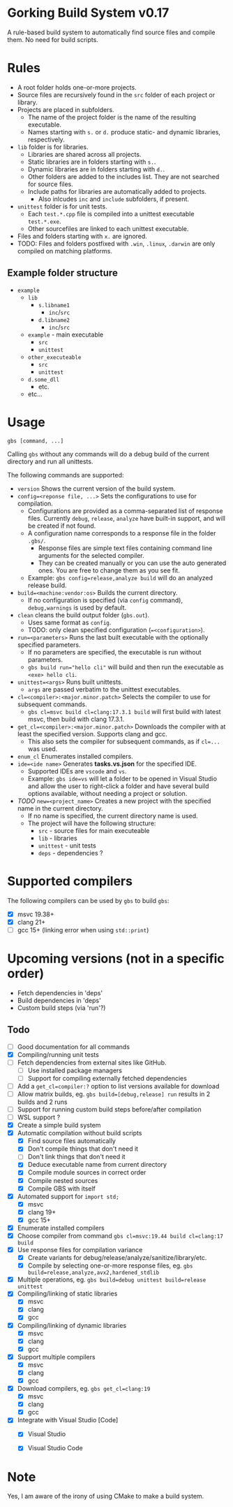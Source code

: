 # Gorking Build System v0.17

A rule-based build system to automatically find source files and compile them. No need for build scripts.

# Rules
- A root folder holds one-or-more projects.
- Source files are recursively found in the `src` folder of each project or library.
- Projects are placed in subfolders.
  - The name of the project folder is the name of the resulting executable.
  - Names starting with `s.` or `d.` produce static- and dynamic libraries, respectively.
- `lib` folder is for libraries.
  - Libraries are shared across all projects.
  - Static libraries are in folders starting with `s.`.
  - Dynamic libraries are in folders starting with `d.`.
  - Other folders are added to the includes list. They are not searched for source files.
  - Include paths for libraries are automatically added to projects.
    - Also inlcudes `inc` and `include` subfolders, if present.
- `unittest` folder is for unit tests.
  - Each `test.*.cpp` file is compiled into a unittest executable `test.*.exe`.
  - Other sourcefiles are linked to each unittest executable.
- Files and folders starting with `x.` are ignored.
- TODO: Files and folders postfixed with `.win`, `.linux`, `.darwin` are only compiled on matching platforms.

## Example folder structure
- `example`
  - `lib`
	- `s.libname1`
      - `inc`/`src`
	- `d.libname2`
      - `inc`/`src`
  - `example` - main executable
	- `src`
    - `unittest`
  - `other_executeable`
	- `src`
    - `unittest`
  - `d.some_dll`
    - etc.
  - etc...

# Usage
`gbs [command, ...]`

Calling `gbs` without any commands will do a debug build of the current directory and run all unittests.

The following commands are supported:

* `version` Shows the current version of the build system.
* `config=<reponse file, ...>` Sets the configurations to use for compilation.
    * Configurations are provided as a comma-separated list of response files. Currently `debug`, `release`, `analyze` have built-in support, and will be created if not found.
	* A configuration name corresponds to a response file in the folder `.gbs/`.
		* Response files are simple text files containing command line arguments for the selected compiler.
		* They can be created manually or you can use the auto generated ones. You are free to change them as you see fit.
	* Example: `gbs config=release,analyze build` will do an analyzed release build.
* `build=<machine:vendor:os>` Builds the current directory.
	* If no configuration is specified (via `config` command), `debug,warnings` is used by default.
* `clean` cleans the build output folder (`gbs.out`).
    * Uses same format as `config`.
	* TODO: only clean specified configuration (`=<configuration>`).
* `run=<parameters>` Runs the last built executable with the optionally specified parameters.
    * If no parameters are specified, the executable is run without parameters.
	* `gbs build run="hello cli"` will build and then run the executable as `<exe> hello cli`.
* `unittest=<args>` Runs built unittests.
    * `args` are passed verbatim to the unittest executables.
* `cl=<compiler>:<major.minor.patch>` Selects the compiler to use for subsequent commands.
	* `gbs cl=msvc build cl=clang:17.3.1 build` will first build with latest msvc, then build with clang 17.3.1.
* `get_cl=<compiler>:<major.minor.patch>` Downloads the compiler with at least the specified version. Supports clang and gcc.
	* This also sets the compiler for subsequent commands, as if `cl=...` was used.
* `enum_cl` Enumerates installed compilers.
* `ide=<ide name>` Generates **tasks.vs.json** for the specified IDE.
    * Supported IDEs are `vscode` and `vs`.
	* Example: `gbs ide=vs` will let a folder to be opened in Visual Studio and allow the user to right-click a folder and have several build options available, without needing a project or solution.
* _TODO_ `new=<project_name>` Creates a new project with the specified name in the current directory.
	* If no name is specified, the current directory name is used.
    * The project will have the following structure:
		* `src` - source files for main executeable
		* `lib` - libraries
		* `unittest` - unit tests
		* `deps` - dependencies ?

# Supported compilers
The following compilers can be used by `gbs` to build `gbs`:

- [x] msvc 19.38+
- [x] clang 21+
- [ ] gcc 15+ (linking error when using `std::print`)

# Upcoming versions (not in a specific order)
- Fetch dependencies in 'deps'
- Build dependencies in 'deps'
- Custom build steps (via 'run'?)

## Todo
- [ ] Good documentation for all commands
- [x] Compiling/running unit tests
- [ ] Fetch dependencies from external sites like GitHub.
	- [ ] Use installed package managers
	- [ ] Support for compiling externally fetched dependencies
- [ ] Add a `get_cl=compiler:?` option to list versions available for download
- [ ] Allow matrix builds, eg. `gbs build=[debug,release] run` results in 2 builds and 2 runs
- [ ] Support for running custom build steps before/after compilation
- [ ] WSL support ?
- [x] Create a simple build system
- [x] Automatic compilation without build scripts
	- [x] Find source files automatically
	- [x] Don't compile things that don't need it
	- [ ] Don't link things that don't need it
    - [x] Deduce executable name from current directory
	- [x] Compile module sources in correct order
	- [x] Compile nested sources
	- [x] Compile GBS with itself
- [x] Automated support for `import std;`
	- [x] msvc
	- [x] clang 19+
	- [x] gcc 15+
- [x] Enumerate installed compilers
- [x] Choose compiler from command `gbs cl=msvc:19.44 build cl=clang:17 build`
- [x] Use response files for compilation variance
    - [x] Create variants for debug/release/analyze/sanitize/library/etc.
	- [x] Compile by selecting one-or-more response files, eg. `gbs build=release,analyze,avx2,hardened_stdlib`
- [x] Multiple operations, eg. `gbs build=debug unittest build=release unittest`
- [x] Compiling/linking of static libraries
	- [x] msvc
	- [x] clang
	- [x] gcc
- [x] Compiling/linking of dynamic libraries
	- [x] msvc
	- [x] clang
	- [x] gcc
- [x] Support multiple compilers
	- [x] msvc
	- [x] clang
	- [x] gcc
- [x] Download compilers, eg. `gbs get_cl=clang:19`
	- [x] msvc
	- [x] clang
	- [x] gcc
- [x] Integrate with Visual Studio [Code]
	- [x] Visual Studio
	- [x] Visual Studio Code


# Note
Yes, I am aware of the irony of using CMake to make a build system.
